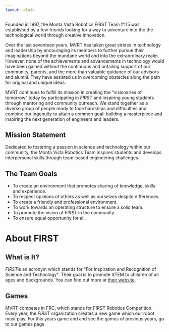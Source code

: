 ```yaml
---
layout: plain
---
```


Founded in 1997, the Monta Vista Robotics FIRST Team #115 was established
by a few friends looking for a way to adventure into the the technological
world through creative innovation.

Over the last seventeen years, MVRT has taken great strides in technology
and leadership by encouraging its members to further pursue their
imaginations beyond the mundane world and into the extraordinary realm.
However, none of the achievements and advancements in technology would have
been gained without the continuous and unfailing support of our community,
parents, and the more than valuable guidance of our advisors and alumni.
They have assisted us in overcoming obstacles along the path for original
and unique ideas.

MVRT continues to fulfill its mission in creating the “visionaries of
tomorrow” today by participating in <i class="first">FIRST</i> and
inspiring young students through mentoring and community outreach. We stand
together as a diverse group of people ready to face hardships and
difficulties and combine our ingenuity to attain a common goal: building a
masterpiece and inspiring the next generation of engineers and leaders.


## Mission Statement

Dedicated to fostering a passion in science and technology within our
community, the Monta Vista Robotics Team inspires students and develops
interpersonal skills through team-based engineering challenges.


## The Team Goals

+ To create an environment that promotes sharing of knowledge, skills and
experience.
+ To respect opinions of others as well as ourselves despite
differences.
+ To create a friendly and professional environment.
+ To work towards an operating structure to ensure a solid team.
+ To promote the vision of <i class="first">FIRST</i> in the
community.
+ To ensure equal opportunity for all.

# About FIRST

## What is It?

<i class="first">FIRST</i>is an acronym which stands for "For Inspiration and
Recognition of Science and Technology". Their goal is to promote STEM to
children of all ages and backgrounds. You can find out more at [their
website](http://www.usfirst.org/).


## Games

MVRT competes in FRC, which stands for FIRST Robotics Competition.  Every year,
the <i class="first">FIRST</i> organization creates a new game which our robot
must play. For this years game and and see the games of previous years, go to
our games page.
